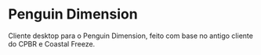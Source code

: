 # Penguin Dimension
Cliente desktop para o Penguin Dimension, feito com base no antigo cliente do CPBR e Coastal Freeze.
